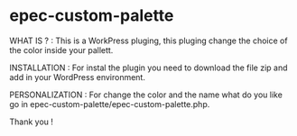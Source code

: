 # epec-custom-palette

WHAT IS ? : 
This is a WorkPress pluging,
this pluging change the choice of the color inside your pallett.

INSTALLATION : 
For instal the plugin you need to download the file zip and add in your WordPress environment.

PERSONALIZATION : 
For change the color and the name what do you like go in epec-custom-palette/epec-custom-palette.php.


Thank you ! 
